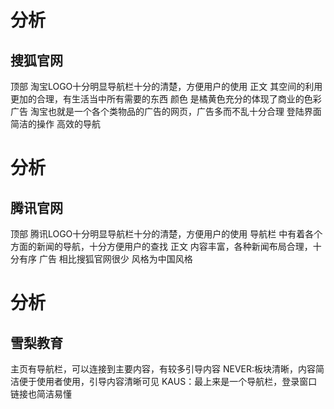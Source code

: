 # 分析
## 搜狐官网
顶部 淘宝LOGO十分明显导航栏十分的清楚，方便用户的使用
正文 其空间的利用更加的合理，有生活当中所有需要的东西
颜色 是橘黄色充分的体现了商业的色彩
广告 淘宝也就是一个各个类物品的广告的网页，广告多而不乱十分合理
登陆界面 简洁的操作 高效的导航
# 分析
## 腾讯官网
顶部 腾讯LOGO十分明显导航栏十分的清楚，方便用户的使用
导航栏 中有着各个方面的新闻的导航，十分方便用户的查找
正文 内容丰富，各种新闻布局合理，十分有序
广告 相比搜狐官网很少
风格为中国风格
# 分析
## 雪梨教育
主页有导航栏，可以连接到主要内容，有较多引导内容
NEVER:板块清晰，内容简洁便于使用者使用，引导内容清晰可见
KAUS：最上来是一个导航栏，登录窗口链接也简洁易懂
